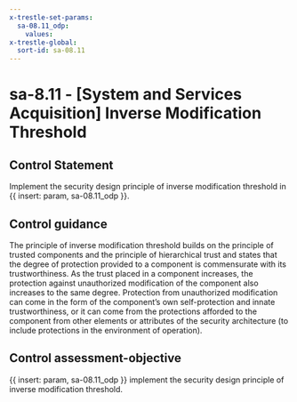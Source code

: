 ```yaml
---
x-trestle-set-params:
  sa-08.11_odp:
    values:
x-trestle-global:
  sort-id: sa-08.11
---
```


# sa-8.11 - \[System and Services Acquisition\] Inverse Modification Threshold

## Control Statement

Implement the security design principle of inverse modification threshold in {{ insert: param, sa-08.11_odp }}.

## Control guidance

The principle of inverse modification threshold builds on the principle of trusted components and the principle of hierarchical trust and states that the degree of protection provided to a component is commensurate with its trustworthiness. As the trust placed in a component increases, the protection against unauthorized modification of the component also increases to the same degree. Protection from unauthorized modification can come in the form of the component’s own self-protection and innate trustworthiness, or it can come from the protections afforded to the component from other elements or attributes of the security architecture (to include protections in the environment of operation).

## Control assessment-objective

{{ insert: param, sa-08.11_odp }} implement the security design principle of inverse modification threshold.
